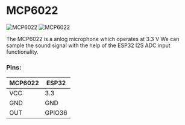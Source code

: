 # MCP6022 

![MCP6022](https://pschatzmann.github.io/arduino-sound-tools/resources/mcp6022.jpeg)
![MCP6022](https://pschatzmann.github.io/arduino-sound-tools/resources/mcp6022-1.jpeg)

The MCP6022 is a anlog microphone which operates at 3.3 V
We can sample the sound signal with the help of the ESP32 I2S ADC input functionality.

### Pins:
 
| MCP6022 | ESP32
|---------|---------------
| VCC     | 3.3
| GND     | GND
| OUT     | GPIO36


